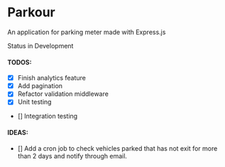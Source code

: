 # Parkour

An application for parking meter made with Express.js

Status in Development

#### TODOS:
- [x] Finish analytics feature
- [x] Add pagination
- [x] Refactor validation middleware
- [x] Unit testing
- [] Integration testing


#### IDEAS:
- [] Add a cron job to check vehicles parked that has not exit for more than 2 days and notify through email.